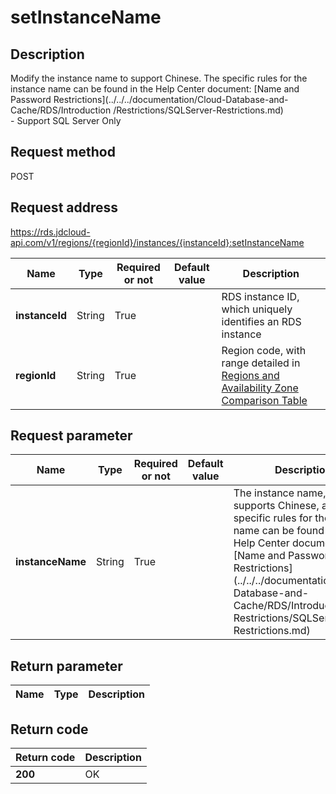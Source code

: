 # setInstanceName


## Description
Modify the instance name to support Chinese. The specific rules for the instance name can be found in the Help Center document: [Name and Password Restrictions](../../../documentation/Cloud-Database-and-Cache/RDS/Introduction /Restrictions/SQLServer-Restrictions.md)<br>-  Support SQL Server Only

## Request method
POST

## Request address
https://rds.jdcloud-api.com/v1/regions/{regionId}/instances/{instanceId}:setInstanceName

|Name|Type|Required or not|Default value|Description|
|---|---|---|---|---|
|**instanceId**|String|True||RDS instance ID, which uniquely identifies an RDS instance|
|**regionId**|String|True||Region code, with range detailed in [Regions and Availability Zone Comparison Table](../Enum-Definitions/Regions-AZ.md)|

## Request parameter
|Name|Type|Required or not|Default value|Description|
|---|---|---|---|---|
|**instanceName**|String|True||The instance name, which supports Chinese, and the specific rules for the instance name can be found in the Help Center documentation: [Name and Password Restrictions](../../../documentation/Cloud-Database-and-Cache/RDS/Introduction/ Restrictions/SQLServer-Restrictions.md)|


## Return parameter
|Name|Type|Description|
|---|---|---|



## Return code
|Return code|Description|
|---|---|
|**200**|OK|
